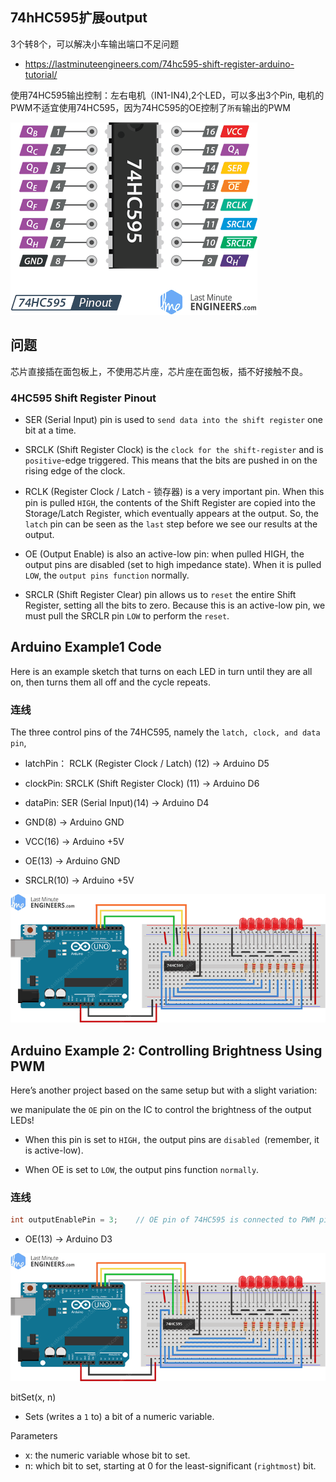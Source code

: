 ## 74hHC595扩展output

3个转8个，可以解决小车输出端口不足问题

*  https://lastminuteengineers.com/74hc595-shift-register-arduino-tutorial/

使用74HC595输出控制：左右电机（IN1-IN4),2个LED，可以多出3个Pin, 电机的PWM不适宜使用74HC595，因为74HC595的OE控制了`所有`输出的PWM


![](img/Pinout-74HC595-Shift-Register.png)

## 问题

芯片直接插在面包板上，不使用芯片座，芯片座在面包板，插不好接触不良。

### 4HC595 Shift Register Pinout

* SER (Serial Input) pin is used to `send data into the shift register` one bit at a time.

* SRCLK (Shift Register Clock) is the `clock for the shift-register` and is `positive`-edge triggered. This means that the bits are pushed in on the rising edge of the clock.

* RCLK (Register Clock / Latch - 锁存器) is a very important pin. When this pin is pulled `HIGH`, the contents of the Shift Register are copied into the Storage/Latch Register, which eventually appears at the output. So, the `latch` pin can be seen as the `last` step before we see our results at the output.

* OE (Output Enable) is also an active-low pin: when pulled HIGH, the output pins are disabled (set to high impedance state). When it is pulled `LOW`, the `output pins function` normally.

* SRCLR (Shift Register Clear) pin allows us to `reset` the entire Shift Register, setting all the bits to zero. Because this is an active-low pin, we must pull the SRCLR pin `LOW` to perform the `reset`.

## Arduino Example1  Code

Here is an example sketch that turns on each LED in turn until they are all on, then turns them all off and the cycle repeats.

### 连线

 The three control pins of the 74HC595, namely the `latch, clock, and data pin`, 

* latchPin： RCLK (Register Clock / Latch) (12) -> Arduino D5
* clockPin: SRCLK (Shift Register Clock) (11)    -> Arduino D6
* dataPin: SER (Serial Input)(14)  -> Arduino D4

* GND(8) -> Arduino GND
* VCC(16)  -> Arduino +5V
* OE(13)  -> Arduino GND
* SRCLR(10)  -> Arduino +5V

![](img/Arduino-Wiring-Fritzing-Connections-with-74HC595-Shift-Register.png)

## Arduino Example 2: Controlling Brightness Using PWM

Here’s another project based on the same setup but with a slight variation:

we manipulate the `OE` pin on the IC to control the brightness of the output LEDs!

* When this pin is set to `HIGH,` the output pins are `disabled `(remember, it is active-low). 

* When OE is set to `LOW`, the output pins function `normally`.

### 连线

```c
int outputEnablePin = 3;    // OE pin of 74HC595 is connected to PWM pin 3
```

* OE(13)  -> Arduino D3

![](img/Arduino-PWM-Brightness-Control-Wiring-Fritzing-Connections-with-74HC595-Shift-Register.png)


bitSet(x, n)

* Sets (writes a `1` to) a bit of a numeric variable.

Parameters
* x: the numeric variable whose bit to set.
* n: which bit to set, starting at 0 for the least-significant (`rightmost`) bit.

